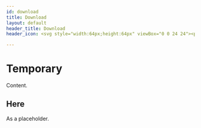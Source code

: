 ```yaml
---
id: download
title: Download
layout: default
header_title: Download
header_icon: <svg style="width:64px;height:64px" viewBox="0 0 24 24"><path fill="#001331" d="M5,20H19V18H5M19,9H15V3H9V9H5L12,16L19,9Z" /></svg>

---
```




# Temporary
Content.

## Here
As a placeholder.